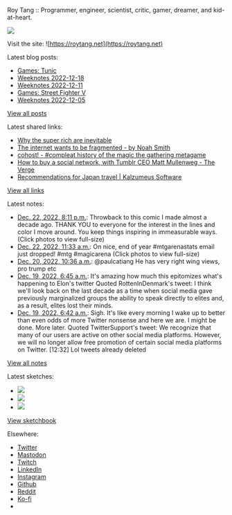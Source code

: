 Roy Tang :: Programmer, engineer, scientist, critic, gamer, dreamer, and kid-at-heart.

![](https://roytang.net/static/img/profile.jpg)

Visit the site: ![https://roytang.net](https://roytang.net)

Latest blog posts:

- [Games: Tunic](https://roytang.net/2022/12/tunic/)
- [Weeknotes 2022-12-18](https://roytang.net/2022/12/weeknotes-12-18/)
- [Weeknotes 2022-12-11](https://roytang.net/2022/12/weeknotes-12-11/)
- [Games: Street Fighter V](https://roytang.net/2022/12/street-fighter-v/)
- [Weeknotes 2022-12-05](https://roytang.net/2022/12/weeknotes-12-05/)

[View all posts](https://roytang.net/blog)

Latest shared links:

- [Why the super rich are inevitable](https://roytang.net/2022/12/abc6388d884555162ca616eabe4c19e5/)
- [The internet wants to be fragmented - by Noah Smith](https://roytang.net/2022/12/a9c926c3bab19883981af9287ad66ec6/)
- [cohost! - #compleat history of the magic the gathering metagame](https://roytang.net/2022/12/fd68d30b1245eceac54993e4cc3da840/)
- [How to buy a social network, with Tumblr CEO Matt Mullenweg - The Verge](https://roytang.net/2022/12/fb572c5c67e5c1f34e9611ce98327446/)
- [Recommendations for Japan travel | Kalzumeus Software](https://roytang.net/2022/12/df1c505368a315bbf21acf7400ba62d7/)

[View all links](https://roytang.net/links)

Latest notes:

- [Dec. 22, 2022, 8:11 p.m.](https://roytang.net/2022/12/1605898711044759552/): Throwback to this comic I made almost a decade ago. THANK YOU to everyone for the interest in the lines and color I move around. You keep things inspiring in immeasurable ways. (Click photos to view full-size)
- [Dec. 22, 2022, 11:33 a.m.](https://roytang.net/2022/12/1605768464068509697/): On nice, end of year #mtgarenastats email just dropped! #mtg #magicarena (Click photos to view full-size)
- [Dec. 20, 2022, 10:36 a.m.](https://roytang.net/2022/12/1605029295314726915/): @paulcatiang He has very right wing views, pro trump etc
- [Dec. 19, 2022, 6:45 a.m.](https://roytang.net/2022/12/1604608825742331904/): It&#x27;s amazing how much this epitomizes what&#x27;s happening to Elon&#x27;s twitter Quoted RottenInDenmark&#x27;s tweet: I think we&#x27;ll look back on the last decade as a time when social media gave previously marginalized groups the ability to speak directly to elites and, as a result, elites lost their minds.
- [Dec. 19, 2022, 6:42 a.m.](https://roytang.net/2022/12/1604608028308709376/): Sigh. It&#x27;s like every morning I wake up to better than even odds of more Twitter nonsense and here we are. I might be done. More later. Quoted TwitterSupport&#x27;s tweet: We recognize that many of our users are active on other social media platforms. However, we will no longer allow free promotion of certain social media platforms on Twitter. [12:32] Lol tweets already deleted

[View all notes](https://roytang.net/notes)

Latest sketches:


- ![](https://roytang.net/media/cache/f5/83/f583e6f8cabb768e013c3292f03b5274.jpg)
- ![](https://roytang.net/media/cache/dc/31/dc31bec42193147458f2e50c9a7fe4ac.jpg)
- ![](https://roytang.net/media/cache/73/2b/732bd4c80057609c59932ce77d753675.jpg)

[View sketchbook](https://roytang.net/albums/sketchbook)


Elsewhere:

- [Twitter](https://twitter.com/roytang)
- [Mastodon](https://indieweb.social/@roytang)
- [Twitch](https://twitch.tv/twitchyroy)
- [LinkedIn](https://www.linkedin.com/in/roytang)
- [Instagram](https://instagram.com/roytang0400)
- [Github](https://github.com/roytang)
- [Reddit](https://reddit.com/u/hungryroy)
- [Ko-fi](https://ko-fi.com/roytang)
- [](mailto:hello@roytang.net)